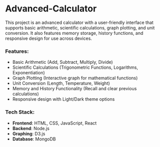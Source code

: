 # Advanced-Calculator

This project is an advanced calculator with a user-friendly interface that supports basic arithmetic, scientific calculations, graph plotting, and unit conversion. It also features memory storage, history functions, and responsive design for use across devices.

### Features:
- Basic Arithmetic (Add, Subtract, Multiply, Divide)
- Scientific Calculations (Trigonometric Functions, Logarithms, Exponentiation)
- Graph Plotting (Interactive graph for mathematical functions)
- Unit Conversion (Length, Temperature, Weight)
- Memory and History Functionality (Recall and clear previous calculations)
- Responsive design with Light/Dark theme options

### Tech Stack:
- **Frontend**: HTML, CSS, JavaScript, React
- **Backend**: Node.js
- **Graphing**: D3.js
- **Database**: MongoDB
